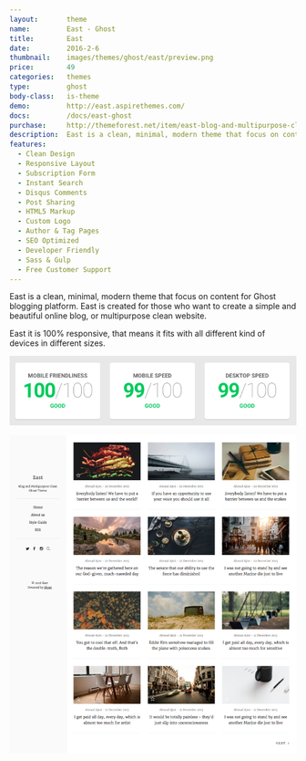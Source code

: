 ```yaml
---
layout:       theme
name:         East - Ghost
title:        East
date:         2016-2-6
thumbnail:    images/themes/ghost/east/preview.png
price:        49
categories:   themes
type:         ghost
body-class:   is-theme
demo:         http://east.aspirethemes.com/
docs:         /docs/east-ghost
purchase:     http://themeforest.net/item/east-blog-and-multipurpose-clean-ghost-theme/14714255?ref=aspirethemes
description:  East is a clean, minimal, modern theme that focus on content for Ghost.
features:
  - Clean Design
  - Responsive Layout
  - Subscription Form
  - Instant Search
  - Disqus Comments
  - Post Sharing
  - HTML5 Markup
  - Custom Logo
  - Author & Tag Pages
  - SEO Optimized
  - Developer Friendly
  - Sass & Gulp
  - Free Customer Support
---
```


East is a clean, minimal, modern theme that focus on content for Ghost blogging platform. East is created for those who want to create a simple and beautiful online blog, or multipurpose clean website.

East it is 100% responsive, that means it fits with all different kind of devices in different sizes.

[![east-ghost-performance](/images/themes/shared/google-performance-test.png)](https://developers.google.com/speed/pagespeed/insights/?url=http%3A%2F%2Feast.aspirethemes.com%2F&tab=desktop)

![east-ghost-full-preview](/images/themes/ghost/east/full-preview.png)